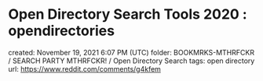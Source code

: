 # Open Directory Search Tools 2020 : opendirectories

created: November 19, 2021 6:07 PM (UTC)
folder: BOOKMRKS-MTHRFCKR / SEARCH PARTY MTHRFCKR! / Open Directory Search
tags: open directory
url: https://www.reddit.com/comments/g4kfem